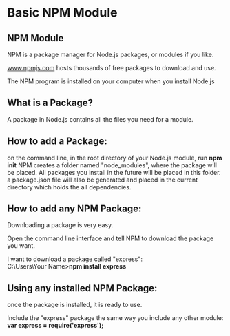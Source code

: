 # Basic NPM Module 

## NPM Module

NPM is a package manager for Node.js packages, or modules if you like.

www.npmjs.com hosts thousands of free packages to download and use.

The NPM program is installed on your computer when you install Node.js

## What is a Package?
A package in Node.js contains all the files you need for a module.

## How to add a Package:
 on the command line, in the root directory of your Node.js module, run **npm init**
 NPM creates a folder named "node_modules", where the package will be placed. All packages you install in the future will be placed in this folder.
 a package.json file will also be generated and placed in the current directory which holds the all dependencies.
 
## How to add any NPM Package:
Downloading a package is very easy.

Open the command line interface and tell NPM to download the package you want.

I want to download a package called "express":
<br />
C:\Users\Your Name>**npm install express**


## Using any installed NPM Package:
once the package is installed, it is ready to use.

Include the "express" package the same way you include any other module:
<br />
**var express = require('express');**


